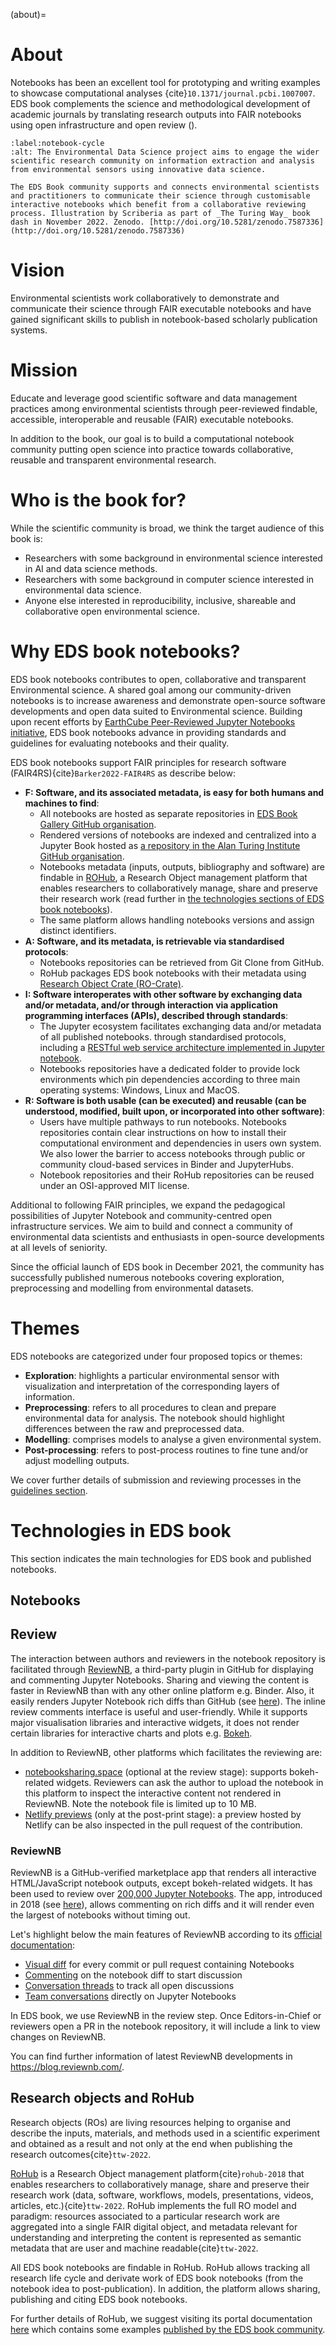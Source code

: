 (about)=

# About

Notebooks has been an excellent tool for prototyping and writing examples to showcase computational analyses {cite}`10.1371/journal.pcbi.1007007`.
EDS book complements the science and methodological development of academic journals by translating research outputs into FAIR notebooks using open infrastructure and open review ([](#notebook-cycle)).

```{figure} images/notebook-cycle.jpg
:label:notebook-cycle
:alt: The Environmental Data Science project aims to engage the wider scientific research community on information extraction and analysis from environmental sensors using innovative data science.

The EDS Book community supports and connects environmental scientists and practitioners to communicate their science through customisable interactive notebooks which benefit from a collaborative reviewing process. Illustration by Scriberia as part of _The Turing Way_ book dash in November 2022. Zenodo. [http://doi.org/10.5281/zenodo.7587336](http://doi.org/10.5281/zenodo.7587336)
```

# Vision

Environmental scientists work collaboratively to demonstrate and communicate their science through FAIR executable notebooks and have gained significant skills to publish in notebook-based scholarly publication systems.

# Mission

Educate and leverage good scientific software and data management practices among environmental scientists through peer-reviewed findable, accessible, interoperable and reusable (FAIR) executable notebooks.

In addition to the book, our goal is to build a computational notebook community putting open science into practice towards collaborative, reusable and transparent environmental research.

# Who is the book for?

While the scientific community is broad, we think the target audience of this book is:

* Researchers with some background in environmental science interested in AI and data science methods.
* Researchers with some background in computer science interested in environmental data science.  
* Anyone else interested in reproducibility, inclusive, shareable and collaborative open environmental science.

# Why EDS book notebooks?

EDS book notebooks contributes to open, collaborative and transparent Environmental science. 
A shared goal among our community-driven notebooks is to increase awareness and demonstrate open-source software developments and open data suited to Environmental science. 
Building upon recent efforts by [EarthCube Peer-Reviewed Jupyter Notebooks initiative](https://www.earthcube.org/notebooks), EDS book notebooks advance in providing standards and guidelines for evaluating notebooks and their quality. 

EDS book notebooks support FAIR principles for research software (FAIR4RS){cite}`Barker2022-FAIR4RS` as describe below:

- **F: Software, and its associated metadata, is easy for both humans and machines to find**: 
   - All notebooks are hosted as separate repositories in [EDS Book Gallery GitHub organisation](https://github.com/eds-book-gallery). 
   - Rendered versions of notebooks are indexed and centralized into a Jupyter Book hosted as [a repository in the Alan Turing Institute GitHub organisation](https://github.com/alan-turing-institute/environmental-ds-book/). 
   - Notebooks metadata (inputs, outputs, bibliography and software) are findable in [ROHub](https://reliance.rohub.org/), a Research Object management platform that enables researchers to collaboratively manage, share and preserve their research work (read further in [the technologies sections of EDS book notebooks](pb-about-techologies)). 
   - The same platform allows handling notebooks versions and assign distinct identifiers. 
- **A: Software, and its metadata, is retrievable via standardised protocols**: 
  - Notebooks repositories can be retrieved from Git Clone from GitHub.
  - RoHub packages EDS book notebooks with their metadata using [Research Object Crate (RO-Crate)](https://www.researchobject.org/ro-crate/). 
- **I: Software interoperates with other software by exchanging data and/or metadata, and/or through interaction via application programming interfaces (APIs), described through standards**: 
  - The Jupyter ecosystem facilitates exchanging data and/or metadata of all published notebooks.  through standardised protocols, including a [RESTful web service  architecture implemented in Jupyter notebook](https://github.com/jupyter/jupyter/wiki/Jupyter-Notebook-Server-API).
  - Notebooks repositories have a dedicated folder to provide lock environments which pin dependencies according to three main operating systems: Windows, Linux and MacOS. 
- **R: Software is both usable (can be executed) and reusable (can be understood, modified, built upon, or incorporated into other software)**: 
  - Users have multiple pathways to run notebooks. Notebooks repositories contain clear instructions on how to install their computational environment and dependencies in users own system. We also lower the barrier to access notebooks through public or community cloud-based services in Binder and JupyterHubs.
  - Notebook repositories and their RoHub repositories can be reused under an OSI-approved MIT license.

Additional to following FAIR principles, we expand the pedagogical possibilities of Jupyter Notebook and community-centred open infrastructure services.
We aim to build and connect a community of environmental data scientists and enthusiasts in open-source developments at all levels of seniority.

Since the official launch of EDS book in December 2021, the community has successfully published numerous notebooks covering exploration, preprocessing and modelling from environmental datasets.

# Themes
EDS notebooks are categorized under four proposed topics or themes:

* **Exploration**: highlights a particular environmental sensor with visualization and interpretation of the corresponding layers of information.
* **Preprocessing**: refers to all procedures to clean and prepare environmental data for analysis. The notebook should highlight differences between the raw and preprocessed data.
* **Modelling**: comprises models to analyse a given environmental system. 
* **Post-processing**: refers to post-process routines to fine tune and/or adjust modelling outputs.

We cover further details of submission and reviewing processes in the [guidelines section](pb-guidelines).

# Technologies in EDS book
This section indicates the main technologies for EDS book and published notebooks.

## Notebooks
## Review
The interaction between authors and reviewers in the notebook repository is facilitated through [ReviewNB](https://www.reviewnb.com/), a third-party plugin in GitHub for displaying and commenting Jupyter Notebooks. 
Sharing and viewing the content is faster in ReviewNB than with any other online platform e.g. Binder. 
Also, it easily renders Jupyter Notebook rich diffs than GitHub (see [here](https://blog.reviewnb.com/github-not-rendering-interactive-notebook-widgets/)). 
The inline review comments interface is useful and user-friendly. 
While it supports major visualisation libraries and interactive widgets, it does not render certain libraries for interactive charts and plots e.g. [Bokeh](https://github.com/bokeh/bokeh).

In addition to ReviewNB, other platforms which facilitates the reviewing are:
* [notebooksharing.space](https://notebooksharing.space/) (optional at the review stage): supports bokeh-related widgets. Reviewers can ask the author to upload the notebook in this platform to inspect the interactive content not rendered in ReviewNB. 
Note the notebook file is limited up to 10 MB.
* [Netlify previews](https://docs.netlify.com/site-deploys/deploy-previews/) (only at the post-print stage): a preview hosted by Netlify can be also inspected in the pull request of the contribution. 

### ReviewNB
ReviewNB is a GitHub-verified marketplace app that renders all interactive HTML/JavaScript notebook outputs, except bokeh-related widgets. 
It has been used to review over [200,000 Jupyter Notebooks](https://www.reviewnb.com/#repos).
The app, introduced in 2018 (see [here](https://blog.amirathi.com/2018/10/24/introducing-reviewnb-jupyter-notebook-visual-diff/#more-290)), allows commenting on rich diffs and it will render even the largest of notebooks without timing out.

Let's highlight below the main features of ReviewNB according to its [official documentation](https://docs.reviewnb.com/index.html):

- [Visual diff](https://uploads-ssl.webflow.com/5ba4ebe021cb91ae35dbf88c/5ba93ded243329a486dab26e_sl-code%2Bimage.png) for every commit or pull request containing Notebooks
- [Commenting](https://uploads-ssl.webflow.com/5ba4ebe021cb91ae35dbf88c/5c7d0095d99ee508018a9878_Screenshot%202019-03-04%20at%204.08.48%20PM.png) on the notebook diff to start discussion
- [Conversation threads](https://uploads-ssl.webflow.com/5ba4ebe021cb91ae35dbf88c/5c7eb42d7cef320c0133d1c6_threads-v2.png) to track all open discussions
- [Team conversations](https://blog.reviewnb.com/commenting-for-jupyter/) directly on Jupyter Notebooks

In EDS book, we use ReviewNB in the review step. 
Once Editors-in-Chief or reviewers open a PR in the notebook repository, it will include a link to view changes on ReviewNB.

You can find further information of latest ReviewNB developments in https://blog.reviewnb.com/.

## Research objects and RoHub
Research objects (ROs) are living resources helping to organise and describe the inputs, materials, and methods used in a scientific experiment and obtained as a result and not only at the end when publishing the research outcomes{cite}`ttw-2022`.

[RoHub](https://reliance.rohub.org/) is a Research Object management platform{cite}`rohub-2018` that enables researchers to collaboratively manage, share and preserve their research work (data, software, workflows, models, presentations, videos, articles, etc.){cite}`ttw-2022`. 
RoHub implements the full RO model and paradigm: resources associated to a particular research work are aggregated into a single FAIR digital object, and metadata relevant for understanding and interpreting the content is represented as semantic metadata that are user and machine readable{cite}`ttw-2022`.

All EDS book notebooks are findable in RoHub.
RoHub allows tracking all research life cycle and derivate work of EDS book notebooks (from the notebook idea to post-publication).
In addition, the platform allows sharing, publishing and citing EDS book notebooks.

For further details of RoHub, we suggest visiting its portal documentation [here](https://reliance-eosc.github.io/rohub-portal-documentation/docs/ROHub-navigation) which contains some examples [published by the EDS book community](https://reliance-eosc.github.io/rohub-portal-documentation/docs/ROHub-navigation/research_objects.html).